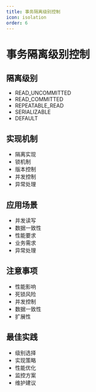 ```yaml
---
title: 事务隔离级别控制
icon: isolation
order: 6
---
```


# 事务隔离级别控制

## 隔离级别
- READ_UNCOMMITTED
- READ_COMMITTED
- REPEATABLE_READ
- SERIALIZABLE
- DEFAULT

## 实现机制
- 隔离实现
- 锁机制
- 版本控制
- 并发控制
- 异常处理

## 应用场景
- 并发读写
- 数据一致性
- 性能要求
- 业务需求
- 异常处理

## 注意事项
- 性能影响
- 死锁风险
- 并发控制
- 数据一致性
- 扩展性

## 最佳实践
- 级别选择
- 实现策略
- 性能优化
- 监控方案
- 维护建议
